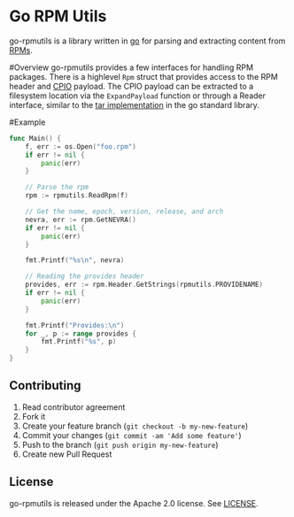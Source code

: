 Go RPM Utils
============
go-rpmutils is a library written in [go](http://golang.org) for parsing and extracting content from [RPMs](http://www.rpm.org).

#Overview
go-rpmutils provides a few interfaces for handling RPM packages. There is a highlevel `Rpm` struct that provides access to the RPM header and [CPIO](https://en.wikipedia.org/wiki/Cpio) payload. The CPIO payload can be extracted to a filesystem location via the `ExpandPayload` function or through a Reader interface, similar to the [tar implementation](https://golang.org/pkg/archive/tar/) in the go standard library.

#Example
```go
func Main() {
    f, err := os.Open("foo.rpm")
    if err != nil {
        panic(err)
    }

    // Parse the rpm
    rpm := rpmutils.ReadRpm(f)

    // Get the name, epoch, version, release, and arch
    nevra, err := rpm.GetNEVRA()
    if err != nil {
        panic(err)
    }

    fmt.Printf("%s\n", nevra)

    // Reading the provides header
    provides, err := rpm.Header.GetStrings(rpmutils.PROVIDENAME)
    if err != nil {
        panic(err)
    }

    fmt.Printf("Provides:\n")
    for _, p := range provides {
        fmt.Printf("%s", p)
    }
}
```

## Contributing

1. Read contributor agreement
2. Fork it
3. Create your feature branch (`git checkout -b my-new-feature`)
4. Commit your changes (`git commit -am 'Add some feature'`)
5. Push to the branch (`git push origin my-new-feature`)
6. Create new Pull Request

 
## License

go-rpmutils is released under the Apache 2.0 license. See [LICENSE](https://github.com/sassoftware/go-rpmutils/blob/master/LICENSE).
